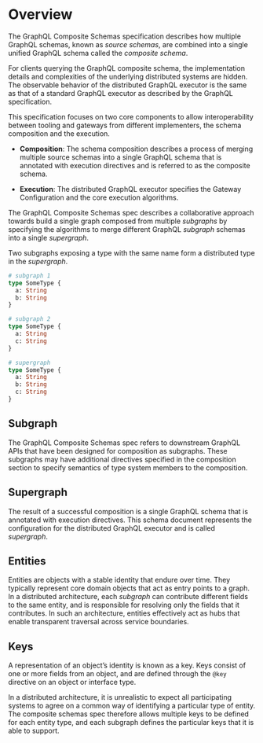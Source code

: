 # Overview

The GraphQL Composite Schemas specification describes how multiple GraphQL
schemas, known as _source schemas_, are combined into a single unified GraphQL
schema called the _composite schema_.

For clients querying the GraphQL composite schema, the implementation details and
complexities of the underlying distributed systems are hidden. The observable
behavior of the distributed GraphQL executor is the same as that of a standard
GraphQL executor as described by the GraphQL specification.

This specification focuses on two core components to allow interoperability
between tooling and gateways from different implementers, the schema composition
and the execution.

- **Composition**: The schema composition describes a process of merging
  multiple source schemas into a single GraphQL schema that is annotated with
  execution directives and is referred to as the composite schema.

- **Execution**: The distributed GraphQL executor specifies the Gateway
  Configuration and the core execution algorithms.

The GraphQL Composite Schemas spec describes a collaborative approach towards
build a single graph composed from multiple _subgraphs_ by specifying the
algorithms to merge different GraphQL _subgraph_ schemas into a single
_supergraph_.

Two subgraphs exposing a type with the same name form a distributed type in the
_supergraph_.

```graphql example
# subgraph 1
type SomeType {
  a: String
  b: String
}

# subgraph 2
type SomeType {
  a: String
  c: String
}

# supergraph
type SomeType {
  a: String
  b: String
  c: String
}
```

## Subgraph

The GraphQL Composite Schemas spec refers to downstream GraphQL APIs that have
been designed for composition as subgraphs. These subgraphs may have additional
directives specified in the composition section to specify semantics of type
system members to the composition.

## Supergraph

The result of a successful composition is a single GraphQL schema that is
annotated with execution directives. This schema document represents the
configuration for the distributed GraphQL executor and is called _supergraph_.

## Entities

Entities are objects with a stable identity that endure over time. They
typically represent core domain objects that act as entry points to a graph. In
a distributed architecture, each _subgraph_ can contribute different fields to
the same entity, and is responsible for resolving only the fields that it
contributes. In such an architecture, entities effectively act as hubs that
enable transparent traversal across service boundaries.

## Keys

A representation of an object’s identity is known as a key. Keys consist of one
or more fields from an object, and are defined through the `@key` directive on
an object or interface type.

In a distributed architecture, it is unrealistic to expect all participating
systems to agree on a common way of identifying a particular type of entity. The
composite schemas spec therefore allows multiple keys to be defined for each
entity type, and each subgraph defines the particular keys that it is able to
support.
